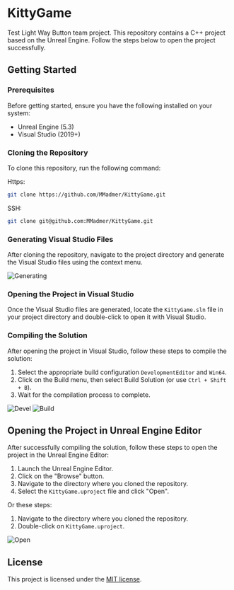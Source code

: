# KittyGame
Test Light Way Button team project.
This repository contains a C++ project based on the Unreal Engine. Follow the steps below to open the project successfully.

## Getting Started

### Prerequisites

Before getting started, ensure you have the following installed on your system:

- Unreal Engine (5.3)
- Visual Studio (2019+)

### Cloning the Repository

To clone this repository, run the following command:

Https:
```bash
git clone https://github.com/MMadmer/KittyGame.git
```
SSH:
```bash
git clone git@github.com:MMadmer/KittyGame.git
```

### Generating Visual Studio Files

After cloning the repository, navigate to the project directory and generate the Visual Studio files using the context menu.

![Generating](https://github.com/MMadmer/KittyGame/assets/51472243/1a2a7b84-4302-412c-9f13-4744a6418c8a)

### Opening the Project in Visual Studio

Once the Visual Studio files are generated, locate the `KittyGame.sln` file in your project directory and double-click to open it with Visual Studio.

### Compiling the Solution

After opening the project in Visual Studio, follow these steps to compile the solution:

1. Select the appropriate build configuration `DevelopmentEditor` and `Win64`.
2. Click on the Build menu, then select Build Solution (or use `Ctrl + Shift + B`).
3. Wait for the compilation process to complete.

![Devel](https://github.com/MMadmer/KittyGame/assets/51472243/f5789542-6ea9-4f26-a6eb-3af23603d2b6)
![Build](https://github.com/MMadmer/KittyGame/assets/51472243/530c9543-1d6d-4311-a752-d67a599d62db)

## Opening the Project in Unreal Engine Editor

After successfully compiling the solution, follow these steps to open the project in the Unreal Engine Editor:

1. Launch the Unreal Engine Editor.
2. Click on the "Browse" button.
3. Navigate to the directory where you cloned the repository.
4. Select the `KittyGame.uproject` file and click "Open".

Or these steps:
1. Navigate to the directory where you cloned the repository.
2. Double-click on `KittyGame.uproject`.

![Open](https://github.com/MMadmer/KittyGame/assets/51472243/1ed7273c-b8c6-430d-9f98-29e0c782beb4)

## License

This project is licensed under the [MIT license](LICENSE).
